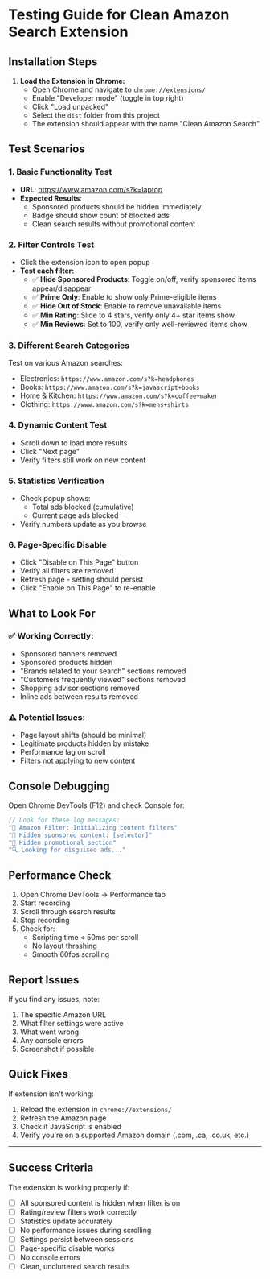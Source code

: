 # Testing Guide for Clean Amazon Search Extension

## Installation Steps

1. **Load the Extension in Chrome:**
   - Open Chrome and navigate to `chrome://extensions/`
   - Enable "Developer mode" (toggle in top right)
   - Click "Load unpacked"
   - Select the `dist` folder from this project
   - The extension should appear with the name "Clean Amazon Search"

## Test Scenarios

### 1. Basic Functionality Test
- **URL**: https://www.amazon.com/s?k=laptop
- **Expected Results**:
  - Sponsored products should be hidden immediately
  - Badge should show count of blocked ads
  - Clean search results without promotional content

### 2. Filter Controls Test
- Click the extension icon to open popup
- **Test each filter:**
  - ✅ **Hide Sponsored Products**: Toggle on/off, verify sponsored items appear/disappear
  - ✅ **Prime Only**: Enable to show only Prime-eligible items
  - ✅ **Hide Out of Stock**: Enable to remove unavailable items
  - ✅ **Min Rating**: Slide to 4 stars, verify only 4+ star items show
  - ✅ **Min Reviews**: Set to 100, verify only well-reviewed items show

### 3. Different Search Categories
Test on various Amazon searches:
- Electronics: `https://www.amazon.com/s?k=headphones`
- Books: `https://www.amazon.com/s?k=javascript+books`
- Home & Kitchen: `https://www.amazon.com/s?k=coffee+maker`
- Clothing: `https://www.amazon.com/s?k=mens+shirts`

### 4. Dynamic Content Test
- Scroll down to load more results
- Click "Next page" 
- Verify filters still work on new content

### 5. Statistics Verification
- Check popup shows:
  - Total ads blocked (cumulative)
  - Current page ads blocked
- Verify numbers update as you browse

### 6. Page-Specific Disable
- Click "Disable on This Page" button
- Verify all filters are removed
- Refresh page - setting should persist
- Click "Enable on This Page" to re-enable

## What to Look For

### ✅ **Working Correctly:**
- Sponsored banners removed
- Sponsored products hidden
- "Brands related to your search" sections removed
- "Customers frequently viewed" sections removed
- Shopping advisor sections removed
- Inline ads between results removed

### ⚠️ **Potential Issues:**
- Page layout shifts (should be minimal)
- Legitimate products hidden by mistake
- Performance lag on scroll
- Filters not applying to new content

## Console Debugging

Open Chrome DevTools (F12) and check Console for:
```javascript
// Look for these log messages:
"🔧 Amazon Filter: Initializing content filters"
"🚫 Hidden sponsored content: [selector]"
"🚫 Hidden promotional section"
"🔍 Looking for disguised ads..."
```

## Performance Check

1. Open Chrome DevTools → Performance tab
2. Start recording
3. Scroll through search results
4. Stop recording
5. Check for:
   - Scripting time < 50ms per scroll
   - No layout thrashing
   - Smooth 60fps scrolling

## Report Issues

If you find any issues, note:
1. The specific Amazon URL
2. What filter settings were active
3. What went wrong
4. Any console errors
5. Screenshot if possible

## Quick Fixes

If extension isn't working:
1. Reload the extension in `chrome://extensions/`
2. Refresh the Amazon page
3. Check if JavaScript is enabled
4. Verify you're on a supported Amazon domain (.com, .ca, .co.uk, etc.)

---

## Success Criteria

The extension is working properly if:
- [ ] All sponsored content is hidden when filter is on
- [ ] Rating/review filters work correctly
- [ ] Statistics update accurately
- [ ] No performance issues during scrolling
- [ ] Settings persist between sessions
- [ ] Page-specific disable works
- [ ] No console errors
- [ ] Clean, uncluttered search results